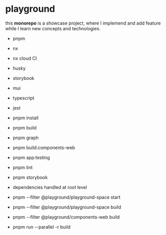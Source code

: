 # playground

this **monorepo** is a showcase project, where I implemend and add feature while I learn new concepts and technologies.

- pnpm
- nx
- nx cloud CI
- husky
- storybook
- mui
- typescript
- jest


- pnpm install
- pnpm build
- pnpm graph
- pnpm build:components-web
- pnpm app:testing
- pnpm lint
- pnpm storybook

- dependencies handled at root level


- pnpm --filter @playground/playground-space start
- pnpm --filter @playground/playground-space build
- pnpm --filter @playground/components-web build
- pnpm run --parallel -r build 